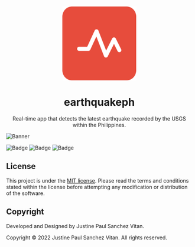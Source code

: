 <p align="center">
    <a href="https://earthquakeph.netlify.app/">
        <img src="https://github.com/jpvitan/earthquakeph/blob/release-2.1.1/public/android-chrome-512x512.png"
            alt="earthquakeph" width="200" height="200">
    </a>
</p>
<h1 align="center">earthquakeph</h1>
<p align="center">Real-time app that detects the latest earthquake recorded by the USGS within the Philippines.</p>


![Banner](https://res.cloudinary.com/dhv9gcew6/image/upload/q_auto/v1639646057/portfolio/earthquakeph_gljgqm.png)


![Badge](https://img.shields.io/netlify/f9270efb-3f2a-480f-9a0f-83ec79c806ae?style=plastic)
![Badge](https://img.shields.io/github/package-json/v/jpvitan/earthquakeph)
![Badge](https://img.shields.io/github/license/jpvitan/earthquakeph)


## License


This project is under the [MIT license](https://github.com/jpvitan/earthquakeph/blob/master/LICENSE). Please read the terms and conditions stated within the license before attempting any modification or distribution of the software.


## Copyright


Developed and Designed by Justine Paul Sanchez Vitan.


Copyright © 2022 Justine Paul Sanchez Vitan. All rights reserved.

